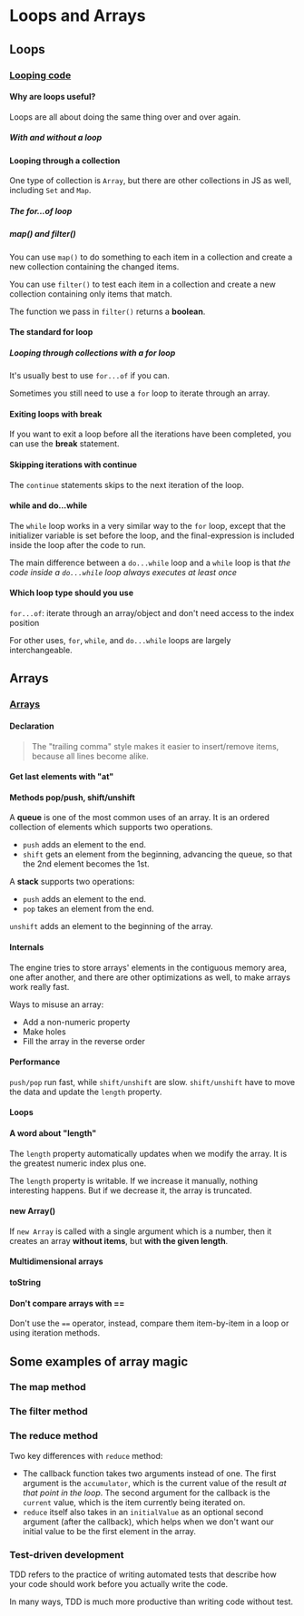 # Loops and Arrays

## Loops

### [Looping code](https://developer.mozilla.org/en-US/docs/Learn_web_development/Core/Scripting/Loops)

#### Why are loops useful?

Loops are all about doing the same thing over and over again.

##### With and without a loop

#### Looping through a collection

One type of collection is `Array`, but there are other collections in JS as well,
including `Set` and `Map`.

##### The for...of loop

##### map() and filter()

You can use `map()` to do something to each item in a collection and create a new
collection containing the changed items.

You can use `filter()` to test each item in a collection and create a new collection
containing only items that match.

The function we pass in `filter()` returns a **boolean**.

#### The standard for loop

##### Looping through collections with a for loop

It's usually best to use `for...of` if you can.

Sometimes you still need to use a `for` loop to iterate through an array.

#### Exiting loops with break

If you want to exit a loop before all the iterations have been completed, you can
use the **break** statement.

#### Skipping iterations with continue

The `continue` statements skips to the next iteration of the loop.

#### while and do...while

The `while` loop works in a very similar way to the `for` loop, except that the initializer
variable is set before the loop, and the final-expression is included inside the
loop after the code to run.

The main difference between a `do...while` loop and a `while` loop is that _the code
inside a `do...while` loop always executes at least once_

#### Which loop type should you use

`for...of`: iterate through an array/object and don't need access to the index position

For other uses, `for`, `while`, and `do...while` loops are largely interchangeable.

## Arrays

### [Arrays](https://javascript.info/array)

#### Declaration

> The "trailing comma" style makes it easier to insert/remove items, because all
> lines become alike.

#### Get last elements with "at"

#### Methods pop/push, shift/unshift

A **queue** is one of the most common uses of an array. It is an ordered collection
of elements which supports two operations.

- `push` adds an element to the end.
- `shift` gets an element from the beginning, advancing the queue, so that the 2nd
  element becomes the 1st.

A **stack** supports two operations:

- `push` adds an element to the end.
- `pop` takes an element from the end.

`unshift` adds an element to the beginning of the array.

#### Internals

The engine tries to store arrays' elements in the contiguous memory area, one after
another, and there are other optimizations as well, to make arrays work really fast.

Ways to misuse an array:

- Add a non-numeric property
- Make holes
- Fill the array in the reverse order

#### Performance

`push/pop` run fast, while `shift/unshift` are slow. `shift/unshift` have to move
the data and update the `length` property.

#### Loops

#### A word about "length"

The `length` property automatically updates when we modify the array. It is the
greatest numeric index plus one.

The `length` property is writable. If we increase it manually, nothing interesting
happens. But if we decrease it, the array is truncated.

#### new Array()

If `new Array` is called with a single argument which is a number, then it creates
an array **without items**, but **with the given length**.

#### Multidimensional arrays

#### toString

#### Don't compare arrays with ==

Don't use the `==` operator, instead, compare them item-by-item in a loop or using
iteration methods.

## Some examples of array magic

### The map method

### The filter method

### The reduce method

Two key differences with `reduce` method:

- The callback function takes two arguments instead of one. The first argument is
  the `accumulator`, which is the current value of the result _at that point in
  the loop_. The second argument for the callback is the `current` value, which
  is the item currently being iterated on.
- `reduce` itself also takes in an `initialValue` as an optional second argument
  (after the callback), which helps when we don't want our initial value to be
  the first element in the array.

### Test-driven development

TDD refers to the practice of writing automated tests that describe how your code
should work before you actually write the code.

In many ways, TDD is much more productive than writing code without test.
